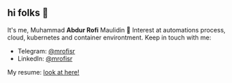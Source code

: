 ## hi folks 👋

It's me, Muhammad **Abdur Rofi** Maulidin
👀 Interest at automations process, cloud, kubernetes and container environtment.
Keep in touch with me:
- Telegram: [@mrofisr](https://t.me/@mrofisr)
- LinkedIn: [@mrofisr](https://linkedin.com/in/mrofisr)

My resume: [look at here!](https://github.com/)
